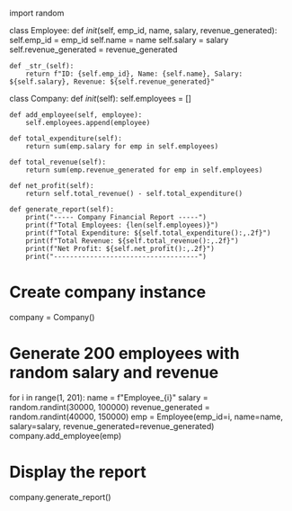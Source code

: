 import random

class Employee:
    def _init_(self, emp_id, name, salary, revenue_generated):
        self.emp_id = emp_id
        self.name = name
        self.salary = salary
        self.revenue_generated = revenue_generated

    def _str_(self):
        return f"ID: {self.emp_id}, Name: {self.name}, Salary: ${self.salary}, Revenue: ${self.revenue_generated}"

class Company:
    def _init_(self):
        self.employees = []

    def add_employee(self, employee):
        self.employees.append(employee)

    def total_expenditure(self):
        return sum(emp.salary for emp in self.employees)

    def total_revenue(self):
        return sum(emp.revenue_generated for emp in self.employees)

    def net_profit(self):
        return self.total_revenue() - self.total_expenditure()

    def generate_report(self):
        print("----- Company Financial Report -----")
        print(f"Total Employees: {len(self.employees)}")
        print(f"Total Expenditure: ${self.total_expenditure():,.2f}")
        print(f"Total Revenue: ${self.total_revenue():,.2f}")
        print(f"Net Profit: ${self.net_profit():,.2f}")
        print("------------------------------------")

# Create company instance
company = Company()

# Generate 200 employees with random salary and revenue
for i in range(1, 201):
    name = f"Employee_{i}"
    salary = random.randint(30000, 100000)
    revenue_generated = random.randint(40000, 150000)
    emp = Employee(emp_id=i, name=name, salary=salary, revenue_generated=revenue_generated)
    company.add_employee(emp)

# Display the report
company.generate_report()
